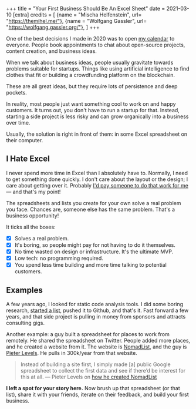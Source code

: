 +++
title = "Your First Business Should Be An Excel Sheet"
date = 2021-03-10
[extra]
credits = [
  {name = "Mischa Helfenstein", url= "https://themihel.me/"},
  {name = "Wolfgang Gassler", url= "https://wolfgang.gassler.org/"},
]
+++

One of the best decisions I made in 2020 was to open [my
calendar](https://booktime.xyz/p/matthias) to everyone. People book
appointments to chat about open-source projects, content creation, and business
ideas.

When we talk about business ideas, people usually gravitate towards problems
suitable for startups. Things like using artificial intelligence to find
clothes that fit or building a crowdfunding platform on the blockchain.

These are all great ideas, but they require lots of persistence and deep
pockets.

In reality, most people just want something cool to work on and happy customers.
It turns out, you don't have to run a startup for that. Instead, starting a side
project is less risky and can grow organically into a business over time.

Usually, the solution is right in front of them: in some Excel spreadsheet on
their computer.

## I Hate Excel

I never spend more time in Excel than I absolutely have to. Normally, I need to
get something done quickly. I don't care about the layout or the design; I care
about getting over it. Probably [I'd pay someone to do that work for
me](/2018/excel/) &mdash; and that's my point!

The spreadsheets and lists you create for your own solve a real problem you
face. Chances are, someone else has the same problem. That's a business
opportunity!

It ticks all the boxes:

- [x] Solves a real problem.
- [x] It's boring, so people might pay for not having to do it themselves.
- [x] No time wasted on design or infrastructure. It's the ultimate MVP.
- [x] Low tech: no programming required.
- [x] You spend less time building and more time talking to potential customers.

## Examples

A few years ago, I looked for static code analysis tools. I did some boring
research, [started a list](/2017/obsolete), pushed it to Github, and that's
it. Fast forward a few years, and that side project is pulling in money from
sponsors and attracts consulting gigs.

Another example: a guy built a spreadsheet for places to work from remotely. He shared the
spreadsheet on Twitter. People added more places, and he created a website from
it. The website is [NomadList](https://nomadlist.com/), and the guy is [Pieter
Levels](https://levels.io/). He pulls in 300k/year from that website.

> Instead of building a site first, I simply made [a] public Google spreadsheet to
> collect the first data and see if there’d be interest for this at all. &mdash;
> Pieter Levels on [how he created
> NomadList](https://levels.io/product-hunt-hacker-news-number-one/)

**I left a spot for your story here.** Now brush up that spreadsheet (or that
list), share it with your friends, iterate on their feedback, and build your
first business.
